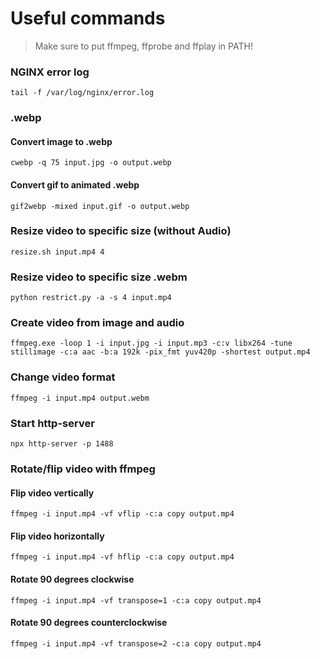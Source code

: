 # Useful commands
>Make sure to put ffmpeg, ffprobe and ffplay in PATH!

### NGINX error log
```
tail -f /var/log/nginx/error.log
```

### .webp

#### Convert image to .webp
```
cwebp -q 75 input.jpg -o output.webp
```

#### Convert gif to animated .webp
```
gif2webp -mixed input.gif -o output.webp
```

### Resize video to specific size (without Audio)
```
resize.sh input.mp4 4
```

### Resize video to specific size .webm
```
python restrict.py -a -s 4 input.mp4
```

### Create video from image and audio
```
ffmpeg.exe -loop 1 -i input.jpg -i input.mp3 -c:v libx264 -tune stillimage -c:a aac -b:a 192k -pix_fmt yuv420p -shortest output.mp4
```

### Change video format
```
ffmpeg -i input.mp4 output.webm
```

### Start http-server
```
npx http-server -p 1488
```

### Rotate/flip video with ffmpeg

#### Flip video  vertically
```
ffmpeg -i input.mp4 -vf vflip -c:a copy output.mp4
```

#### Flip video horizontally
```
ffmpeg -i input.mp4 -vf hflip -c:a copy output.mp4
```

#### Rotate 90 degrees clockwise
```
ffmpeg -i input.mp4 -vf transpose=1 -c:a copy output.mp4
```

#### Rotate 90 degrees counterclockwise
```
ffmpeg -i input.mp4 -vf transpose=2 -c:a copy output.mp4
```
